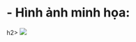 <!DOCTYPE html>
  <html>
  <head>
	     <meta charset="utf-8">
  </head>
  <body>
	     <h1>- Hình ảnh minh họa:</h1>h2>
	     <img src="https://static3.makeuseofimages.com/wordpress/wp-content/uploads/2017/09/HTML-Effects-Featured.jpg">
  </body>
  </html>

  
  
  
  
  
 
   

